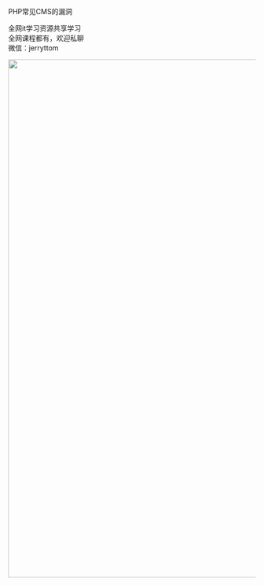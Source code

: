 PHP常见CMS的漏洞

全网it学习资源共享学习<br>全网课程都有，欢迎私聊<br>微信：jerryttom<br>

<img fetchpriority="high" decoding="async" class="alignnone size-full wp-image-43868" src="https://img.52fun.com/uploads/2021/08/1630056931-d9bd12e93a697c8.png" alt="" width="550" height="1054">